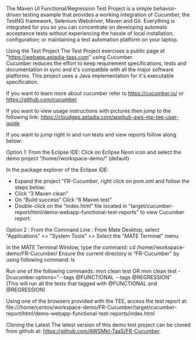 The Maven UI Functional/Regression Test Project is a simple behavior-driven testing example that provides a working integration of Cucumber, the TestNG framework, Selenium Webdriver, Maven and Git.  Everything is integrated for you so you can concentrate on developing automate acceptance tests without experiencing the hassle of local installation, configuration; or maintaining a test automation platform on your laptop.   

Using the Test Project
The Test Project exercises a public page at "https://webapp.astadia-taas.com" using Cucumber.  
Cucumber reduces the effort to keep requirement specifications, tests and documentation in sync and it's
compatible with all the major software platforms.  This project uses a Java implementation for it's executable specification.

If you want to learn more about cucumber refer to https://cucumber.io/ or https://github.com/cucumber

If you want to view usage instructions with pictures then jump to the following link:
https://cloudgps.astadia.com/apphub-aws-mp-tee-user-guide

If you want to jump right in and run tests and view reports follow along below:

Option 1: From the Eclipse IDE:
Click on Eclipse Neon icon and select the demo project “/home/<user>/workspace-demo/” (default)  

In the package explorer of the Eclipse IDE:
-	Expand the project “FR-Cucumber, right click on pom.xml and follow the steps below:
-	Click “3 Maven clean” 
-	On “Build success” Click “6 Maven test”
-	Double-click on the “index.html” file located in "target/cucumber-report/html/demo-webapp-functional-test-reports" to view Cucumber report.


Option 2 : From the Command Line :
From Mate Desktop, select “Applications” >> "System Tools" >> Select the "MATE Terminal" menu. 

In the MATE Terminal Window, type the command:
cd /home/<user>/workspace-demo/FR-Cucumber/
Ensure the current directory is “FR-Cucumber” by using following command:
ls
 
Run one of the following commands:
   mvn clean test
OR
   mvn clean test -Dcucumber.options="--tags @FUNCTIONAL --tags @REGRESSION"  
  (This will run all the tests that tagged with @FUNCTIONAL and @REGRESSION)
  
Using one of the browsers provided with the TEE, access the test report at:   
file:///home/centos/workspace-demo/FR-Cucumber/target/cucumber-report/html/demo-webapp-functional-test-reports/index.html

Cloning the Latest 
The latest version of this demo test project can be cloned from github at:
https://github.com/AWSMkt-TaaS/FR-Cucumber.
